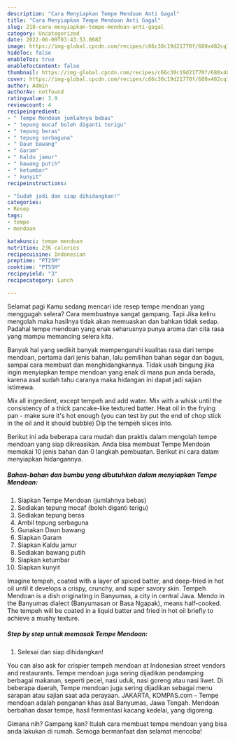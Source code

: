 ```yaml
---
description: "Cara Menyiapkan Tempe Mendoan Anti Gagal"
title: "Cara Menyiapkan Tempe Mendoan Anti Gagal"
slug: 218-cara-menyiapkan-tempe-mendoan-anti-gagal
category: Uncategorized
date: 2022-06-09T03:43:53.068Z
image: https://img-global.cpcdn.com/recipes/c66c30c19d21770f/680x482cq70/tempe-mendoan-foto-resep-utama.jpg
hideToc: false
enableToc: true
enableTocContent: false
thumbnail: https://img-global.cpcdn.com/recipes/c66c30c19d21770f/680x482cq70/tempe-mendoan-foto-resep-utama.jpg
cover: https://img-global.cpcdn.com/recipes/c66c30c19d21770f/680x482cq70/tempe-mendoan-foto-resep-utama.jpg
author: Admin
authorAv: notfound
ratingvalue: 3.9
reviewcount: 4
recipeingredient:
- " Tempe Mendoan jumlahnya bebas"
- " tepung mocaf boleh diganti terigu"
- " tepung beras"
- " tepung serbaguna"
- " Daun bawang"
- " Garam"
- " Kaldu jamur"
- " bawang putih"
- " ketumbar"
- " kunyit"
recipeinstructions:

- "Sudah jadi dan siap dihidangkan!"
categories:
- Resep
tags:
- tempe
- mendoan

katakunci: tempe mendoan 
nutrition: 236 calories
recipecuisine: Indonesian
preptime: "PT25M"
cooktime: "PT55M"
recipeyield: "3"
recipecategory: Lunch

---
```



Selamat pagi Kamu sedang mencari ide resep tempe mendoan yang menggugah selera? Cara membuatnya sangat gampang. Tapi Jika keliru mengolah maka hasilnya tidak akan memuaskan dan bahkan tidak sedap. Padahal tempe mendoan yang enak seharusnya punya aroma dan cita rasa yang mampu memancing selera kita.


Banyak hal yang sedikit banyak mempengaruhi kualitas rasa dari tempe mendoan, pertama dari jenis bahan, lalu pemilihan bahan segar dan bagus, sampai cara membuat dan menghidangkannya. Tidak usah bingung jika ingin menyiapkan tempe mendoan yang enak di mana pun anda berada, karena asal sudah tahu caranya maka hidangan ini dapat jadi sajian istimewa.

Mix all ingredient, except tempeh and add water. Mix with a whisk until the consistency of a thick pancake-like textured batter. Heat oil in the frying pan - make sure it&#39;s hot enough (you can test by put the end of chop stick in the oil and it should bubble) Dip the tempeh slices into.


Berikut ini ada beberapa cara mudah dan praktis dalam mengolah tempe mendoan yang siap dikreasikan. Anda bisa membuat Tempe Mendoan memakai 10 jenis bahan dan 0 langkah pembuatan. Berikut ini cara dalam menyiapkan hidangannya.

<!--inarticleads1-->

##### Bahan-bahan dan bumbu yang dibutuhkan dalam menyiapkan Tempe Mendoan:

1. Siapkan  Tempe Mendoan (jumlahnya bebas)
1. Sediakan  tepung mocaf (boleh diganti terigu)
1. Sediakan  tepung beras
1. Ambil  tepung serbaguna
1. Gunakan  Daun bawang
1. Siapkan  Garam
1. Siapkan  Kaldu jamur
1. Sediakan  bawang putih
1. Siapkan  ketumbar
1. Siapkan  kunyit


Imagine tempeh, coated with a layer of spiced batter, and deep-fried in hot oil until it develops a crispy, crunchy, and super savory skin. Tempeh Mendoan is a dish originating in Banyumas, a city in central Java. Mendo in the Banyumas dialect (Banyumasan or Basa Ngapak), means half-cooked. The tempeh will be coated in a liquid batter and fried in hot oil briefly to achieve a mushy texture. 

<!--inarticleads2-->

##### Step by step untuk memasak Tempe Mendoan:


1. Selesai dan siap dihidangkan!

You can also ask for crispier tempeh mendoan at Indonesian street vendors and restaurants. Tempe mendoan juga sering dijadikan pendamping berbagai makanan, seperti pecel, nasi uduk, nasi goreng atau nasi liwet. Di beberapa daerah, Tempe mendoan juga sering dijadikan sebagai menu sarapan atau sajian saat ada perayaan. JAKARTA, KOMPAS.com - Tempe mendoan adalah penganan khas asal Banyumas, Jawa Tengah. Mendoan berbahan dasar tempe, hasil fermentasi kacang kedelai, yang digoreng. 

Gimana nih? Gampang kan? Itulah cara membuat tempe mendoan yang bisa anda lakukan di rumah. Semoga bermanfaat dan selamat mencoba!
